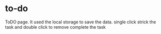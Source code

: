 # to-do
ToDO page. It used the local storage to save the data. single click strick the task and double click to remove complete the task
